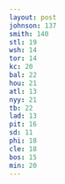 ```yaml
---
layout: post
johnson: 137
smith: 140
stl: 19
wsh: 14
tor: 14
kc: 20
bal: 22
hou: 21
atl: 13
nyy: 21
tb: 22
lad: 13
pit: 16
sd: 11
phi: 18
cle: 18
bos: 15
min: 20
---
```

